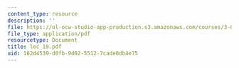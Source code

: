 ```yaml
---
content_type: resource
description: ''
file: https://ol-ocw-studio-app-production.s3.amazonaws.com/courses/3-064-polymer-engineering-fall-2003/182d4539d0fb9d0255127cade0db4e75_lec_19.pdf
file_type: application/pdf
resourcetype: Document
title: lec_19.pdf
uid: 182d4539-d0fb-9d02-5512-7cade0db4e75
---
```

